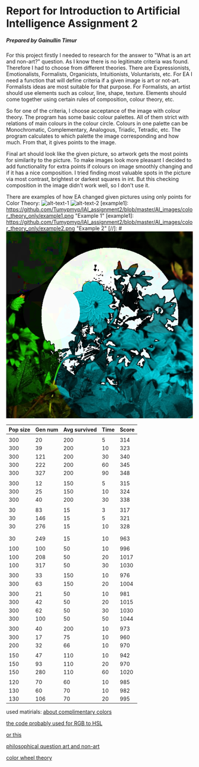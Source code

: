 # Report for Introduction to Artificial Intelligence Assignment 2
##### Prepared by Gainullin Timur


For this project firstly I needed to research for the answer to "What is an art and non-art?" question. 
As I know there is no legitimate criteria was found. Therefore I had to choose from different theories. 
There are Expressionists, Emotionalists, Formalists, Organicists, Intuitionists, Voluntarists, etc. 
For EA I need a function that will define criteria if a given image is art or not-art. 
Formalists ideas are most suitable for that purpose. 
For Formalists, an artist should use elements such as colour, line, shape, texture.
Elements should come together using certain rules of composition, colour theory, etc. 

So for one of the criteria, I choose acceptance of the image with colour theory. 
The program has some basic colour palettes. 
All of them strict with relations of main colours in the colour circle. 
Colours in one palette can be Monochromatic, Complementary, Analogous, Triadic, Tetradic, etc.
The program calculates to which palette the image corresponding and how much.
From that, it gives points to the image.

Final art should look like the given picture, so artwork gets the most points for similarity to the picture. 
To make images look more pleasant I decided to add functionality for extra points 
if colours on image smoothly changing and if it has a nice composition. 
I tried finding most valuable spots in the picture via most contrast, brightest or darkest squares in int.
But this checking composition in the image didn't work well, so I don't use it. 


There are examples of how EA changed given pictures using only points for Color Theory:
![alt-text-1](example1) ![alt-text-2](example2)
[example1]: https://github.com/Tumypmyp/IAI_assignment2/blob/master/AI_images/color_theory_only/example1.png "Example 1"
[example1]: https://github.com/Tumypmyp/IAI_assignment2/blob/master/AI_images/color_theory_only/example2.png "Example 2"
[//]: # <img src="AI_images/color_theory_only/example1.png">



Pop size | Gen num | Avg survived| Time| Score
---|---|---|---|---
||||
300|20|200|5|314
300|39|200|10|323
300|121|200|30|340
300|222|200|60|345
300|327|200|90|348
||||
300|12|150|5|315
300|25|150|10|324
300|40|200|30|338
||||
30|83|15|3|317
30|146|15|5|321
30|276|15|10|328    
||||
||||
30|249|15|10|963
||||
100|100|50|10|996
100|208|50|20|1017
100|317|50|30|1030
||||
300|33|150|10|976
300|63|150|20|1004
||||
300|21|50|10|981
300|42|50|20|1015
300|62|50|30|1030
300|100|50|50|1044
||||
300|40|200|10|973
300|17|75|10|960
200|32|66|10|970
||||        
150|47|110|10|942
150|93|110|20|970
150|280|110|60|1020
||||
120|70|60|10|985
130|60|70|10|982
130|106|70|20|995





used matirials:
[about complimentary colors](https://serennu.com/colour/rgbtohsl.php)

[the code probably used for RGB to HSL](http://biginteger.blogspot.com/2012/01/convert-rgb-to-hsl-and-vice-versa-in.html)

[or this](https://tips4java.wordpress.com/2009/07/05/hsl-color/)

[philosophical question art and non-art](https://medium.com/@christopherwillardauthor/distinguishing-art-from-non-art-discussion-2-part-1-fec2feaa36b4)

[color wheel theory](https://www.canva.com/colors/color-wheel/)